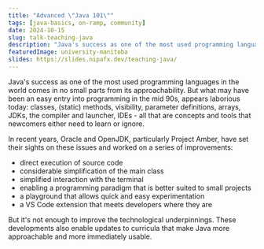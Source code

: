 ```yaml
---
title: "Advanced \"Java 101\""
tags: [java-basics, on-ramp, community]
date: 2024-10-15
slug: talk-teaching-java
description: "Java's success as one of the most used programming languages in the world comes in no small parts from its approachability but what may have been an easy entry into programming in the mid 90s, appears laborious today and so, in recent years, Oracle and OpenJDK have worked to improve the situation."
featuredImage: university-manitoba
slides: https://slides.nipafx.dev/teaching-java/
---
```


Java's success as one of the most used programming languages in the world comes in no small parts from its approachability.
But what may have been an easy entry into programming in the mid 90s, appears laborious today: classes, (static) methods, visibility, parameter definitions, arrays, JDKs, the compiler and launcher, IDEs - all that are concepts and tools that newcomers either need to learn or ignore.

In recent years, Oracle and OpenJDK, particularly Project Amber, have set their sights on these issues and worked on a series of improvements:

* direct execution of source code
* considerable simplification of the main class
* simplified interaction with the terminal
* enabling a programming paradigm that is better suited to small projects
* a playground that allows quick and easy experimentation
* a VS Code extension that meets developers where they are

But it's not enough to improve the technological underpinnings.
These developments also enable updates to curricula that make Java more approachable and more immediately usable.

<!--
# "Java für Anfänger" für Fortgeschrittene

Javas Erfolg als eine der meistbenutzten Programmiersprachen der Welt fußt zu nicht unerheblichen Teilen auf seiner Zugänglichkeit für Anfänger.
Aber was Mitte der 90er einen einfachen Einstieg bedeutet hat, wirkt heute relativ umständlich: Klassen, (statische) Methoden, Sichtbarkeit, Parameterdefinitionen, Arrays, JDKs, Compiler, Launcher, IDEs – all das sind Konzepte und Werkzeuge, die Newcomer entweder erlernen oder ignorieren müssen.

Oracle und OpenJDK, insbesondere Project Amber, haben hier in den letzten Jahren angesetzt und eine Reihe von Verbesserungen auf den Weg gebracht:

    direkte Ausführung von Quellcode
    wesentliche Vereinfachung der Hauptklasse
    einfachere Interaktion mit dem Terminal
    Eröffnung eines Programmierparadigmas, das besser zu kleinen Projekten passt
    VS-Code-Erweiterung, die umgehend Preview Feature unterstützt

Es muss aber nicht dabei bleiben, die technische Grundlage zu modernisieren.
Die Weiterentwicklungen des letzten Jahrzehnts erlauben auch eine Anpassung von Lehrplänen, die darauf abzielt, Java weniger komplex erscheinen zu lassen und unmittelbarer einsetzbar zu machen.
-->
